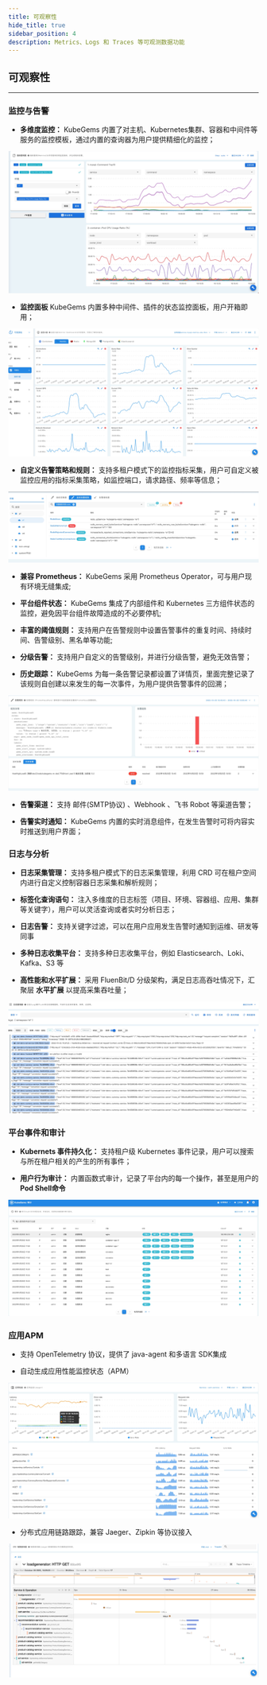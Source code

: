 ```yaml
---
title: 可观察性
hide_title: true
sidebar_position: 4
description: Metrics、Logs 和 Traces 等可观测数据功能
---
```


## 可观察性

--- 
### 监控与告警


- **多维度监控：** KubeGems 内置了对主机、Kubernetes集群、容器和中间件等服务的监控模板，通过内置的查询器为用户提供精细化的监控；

![](./assets/metrics.jpg)

- **监控面板** KubeGems 内置多种中间件、插件的状态监控面板，用户开箱即用；

![](./assets/jiankong.jpg)

- **自定义告警策略和规则：** 支持多租户模式下的监控指标采集，用户可自定义被监控应用的指标采集策略，如监控端口，请求路径、频率等信息；

![](./assets/rules.jpg)

- **兼容 Prometheus：** KubeGems 采用 Prometheus Operator，可与用户现有环境无缝集成;

- **平台组件状态：** KubeGems 集成了内部组件和 Kubernetes 三方组件状态的监控，避免因平台组件故障造成的不必要停机;

- **丰富的阈值规则：** 支持用户在告警规则中设置告警事件的重复时间、持续时间、告警级别、黑名单等功能;

- **分级告警：** 支持用户自定义的告警级别，并进行分级告警，避免无效告警；

- **历史跟踪：** KubeGems 为每一条告警记录都设置了详情页，里面完整记录了该规则自创建以来发生的每一次事件，为用户提供告警事件的回溯；

![](./assets/alert.jpg)

- **告警渠道：** 支持 邮件(SMTP协议) 、Webhook 、飞书 Robot 等渠道告警；

- **告警实时通知：** KubeGems 内置的实时消息组件，在发生告警时可将内容实时推送到用户界面；
### 日志与分析


- **日志采集管理：** 支持多租户模式下的日志采集管理，利用 CRD 可在租户空间内进行自定义控制容器日志采集和解析规则；

- **标签化查询语句：** 注入多维度的日志标签（项目、环境、容器组、应用、集群等关键字），用户可以灵活查询或者实时分析日志；

- **日志告警：** 支持关键字过滤，可以在用户应用发生告警时通知到运维、研发等同事

- **多种日志收集平台：** 支持多种日志收集平台，例如 Elasticsearch、Loki、Kafka、S3 等 

- **高性能和水平扩展：** 采用 FluenBit/D 分级架构，满足日志高吞吐情况下，汇聚层 **水平扩展** 以提高采集吞吐量；

![](./assets/log.jpg)

### 平台事件和审计

- **Kubernets 事件持久化：** 支持租户级 Kubernetes 事件记录，用户可以搜索与所在租户相关的产生的所有事件；

- **用户行为审计：** 内置函数式审计，记录了平台内的每一个操作，甚至是用户的**Pod Shell命令**

![](./assets/audit.jpg)

### 应用APM


- 支持 OpenTelemetry 协议，提供了 java-agent 和多语言 SDK集成 

- 自动生成应用性能监控状态（APM）

![](./assets/apm.jpg)

- 分布式应用链路跟踪，兼容 Jaeger、Zipkin 等协议接入

![](./asseet/../assets/trace.jpg)